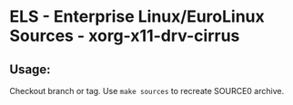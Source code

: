 # ELS - Enterprise Linux/EuroLinux Sources - xorg-x11-drv-cirrus
 
## Usage:
  Checkout branch or tag. Use `make sources` to recreate  SOURCE0 archive.
